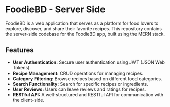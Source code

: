 # FoodieBD - Server Side

FoodieBD is a web application that serves as a platform for food lovers to explore, discover, and share their favorite recipes. This repository contains the server-side codebase for the FoodieBD app, built using the MERN stack.

## Features

- **User Authentication:** Secure user authentication using JWT (JSON Web Tokens).
- **Recipe Management:** CRUD operations for managing recipes.
- **Category Filtering:** Browse recipes based on different food categories.
- **Search Functionality:** Search for specific recipes or ingredients.
- **User Reviews:** Users can leave reviews and ratings for recipes.
- **RESTful API:** A well-structured and RESTful API for communication with the client-side.
